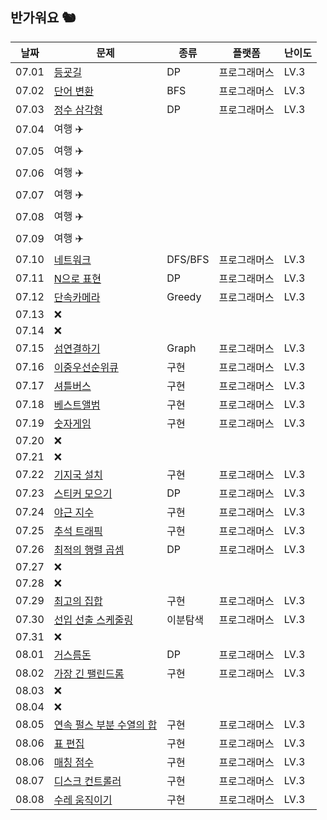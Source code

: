 ## 반가워요 🐿️
| 날짜    | 문제   | 종류  | 플랫폼 | 난이도 |
|---------|--------|-------|--------|--------|
| 07.01 | [등굣길](https://school.programmers.co.kr/learn/courses/30/lessons/42898) | DP | 프로그래머스 | LV.3 |
| 07.02 | [단어 변환](https://school.programmers.co.kr/learn/courses/30/lessons/43163) | BFS | 프로그래머스 | LV.3 |
| 07.03 | [정수 삼각형](https://school.programmers.co.kr/learn/courses/30/lessons/43105) | DP | 프로그래머스 | LV.3 |
| 07.04 | 여행 ✈️ |  |  |  |
| 07.05 | 여행 ✈️ |  |  |  |
| 07.06 | 여행 ✈️ |  |  |  |
| 07.07 | 여행 ✈️ |  |  |  |
| 07.08 | 여행 ✈️ |  |  |  |
| 07.09 | 여행 ✈️ |  |  |  |
| 07.10 | [네트워크](https://school.programmers.co.kr/learn/courses/30/lessons/43162) | DFS/BFS | 프로그래머스 | LV.3 |
| 07.11 | [N으로 표현](https://school.programmers.co.kr/learn/courses/30/lessons/42895) | DP | 프로그래머스 | LV.3 |
| 07.12 | [단속카메라](https://school.programmers.co.kr/learn/courses/30/lessons/42884) | Greedy | 프로그래머스 | LV.3 |
| 07.13 | ❌ |  |  |  |
| 07.14 | ❌ |  |  |  |
| 07.15 | [섬연결하기](https://school.programmers.co.kr/learn/courses/30/lessons/42861) | Graph | 프로그래머스 | LV.3 |
| 07.16 | [이중우선순위큐](https://school.programmers.co.kr/learn/courses/30/lessons/42628) | 구현 | 프로그래머스 | LV.3 |
| 07.17 | [셔틀버스](https://school.programmers.co.kr/learn/courses/30/lessons/17678) | 구현 | 프로그래머스 | LV.3 |
| 07.18 | [베스트앨범](https://school.programmers.co.kr/learn/courses/30/lessons/42579) | 구현 | 프로그래머스 | LV.3 |
| 07.19 | [숫자게임](https://school.programmers.co.kr/learn/courses/30/lessons/12987) | 구현 | 프로그래머스 | LV.3 |
| 07.20 | ❌ |  |  |  |
| 07.21 | ❌ |  |  |  |
| 07.22 | [기지국 설치](https://school.programmers.co.kr/learn/courses/30/lessons/12979) | 구현 | 프로그래머스 | LV.3 |
| 07.23 | [스티커 모으기](https://school.programmers.co.kr/learn/courses/30/lessons/12971) | DP | 프로그래머스 | LV.3 |
| 07.24 | [야근 지수](https://school.programmers.co.kr/learn/courses/30/lessons/12927) | 구현 | 프로그래머스 | LV.3 |
| 07.25 | [추석 트래픽](https://school.programmers.co.kr/learn/courses/30/lessons/17676) | 구현 | 프로그래머스 | LV.3 |
| 07.26 | [최적의 행렬 곱셈](https://school.programmers.co.kr/learn/courses/30/lessons/12942) | DP | 프로그래머스 | LV.3 |
| 07.27 | ❌ |  |  |  |
| 07.28 | ❌ |  |  |  |
| 07.29 | [최고의 집합](https://school.programmers.co.kr/learn/courses/30/lessons/12938) | 구현 | 프로그래머스 | LV.3 |
| 07.30 | [선입 선출 스케줄링](https://school.programmers.co.kr/learn/courses/30/lessons/12920) | 이분탐색 | 프로그래머스 | LV.3 |
| 07.31 | ❌ |  |  |  |
| 08.01 | [거스름돈](https://school.programmers.co.kr/learn/courses/30/lessons/12907) | DP | 프로그래머스 | LV.3 |
| 08.02 | [가장 긴 팰린드롬](https://school.programmers.co.kr/learn/courses/30/lessons/12904) | 구현 | 프로그래머스 | LV.3 |
| 08.03 | ❌ |  |  |  |
| 08.04 | ❌ |  |  |  |
| 08.05 | [연속 펄스 부분 수열의 합](https://school.programmers.co.kr/learn/courses/30/lessons/161988) | 구현 | 프로그래머스 | LV.3 |
| 08.06 | [표 편집](https://school.programmers.co.kr/learn/courses/30/lessons/81303) | 구현 | 프로그래머스 | LV.3 |
| 08.06 | [매칭 점수](https://school.programmers.co.kr/learn/courses/30/lessons/42893) | 구현 | 프로그래머스 | LV.3 |
| 08.07 | [디스크 컨트롤러](https://school.programmers.co.kr/learn/courses/30/lessons/42627) | 구현 | 프로그래머스 | LV.3 |
| 08.08 | [수레 움직이기](https://school.programmers.co.kr/learn/courses/30/lessons/250134) | 구현 | 프로그래머스 | LV.3 |